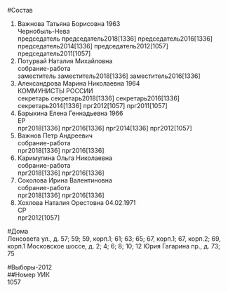 #Состав  
1. Важнова Татьяна Борисовна 1963  
    Чернобыль-Нева  
    председатель председатель2018[1336] председатель2016[1336] председатель2014[1336] председатель2012[1057] председатель2011[1057]  
2. Потурвай Наталия Михайловна  
    собрание-работа  
    заместитель заместитель2018[1336] заместитель2016[1336]  
3. Александрова Марина Николаевна 1964  
    КОММУНИСТЫ РОССИИ  
    секретарь секретарь2018[1336] секретарь2016[1336] секретарь2014[1336] прг2012[1057] прг2011[1057]  
4. Барыкина Елена Геннадьевна 1966  
    ЕР  
    прг2018[1336] прг2016[1336] прг2014[1336] прг2012[1057]  
5. Важнов Петр Андреевич  
    собрание-работа  
    прг2018[1336] прг2016[1336]  
6. Каримулина Ольга Николаевна  
    собрание-работа  
    прг2018[1336] прг2016[1336]  
7. Соколова Ирина Валентиновна  
    собрание-работа  
    прг2018[1336] прг2016[1336]  
8. Хохлова Наталия Орестовна 04.02.1971  
    СР  
    прг2012[1057]  
  
#Дома  
Ленсовета ул., д. 57; 59; 59, корп.1; 61; 63; 65; 67, корп.1; 67, корп.2; 69, корп.1 Московское шоссе, д. 2; 4; 6; 8; 10; 12 Юрия Гагарина пр., д. 73; 75  
  
#Выборы-2012  
##Номер УИК  
1057  

